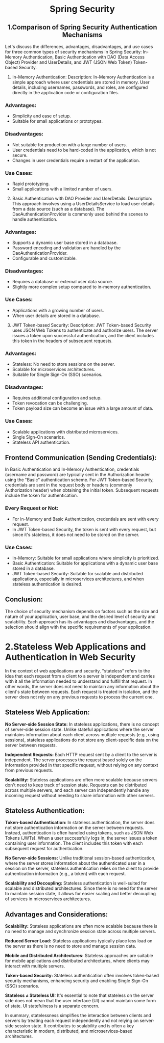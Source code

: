 #  <div align="center"> Spring Security </div>
## <div align="center"> 1.Comparison of Spring Security Authentication Mechanisms</div>

Let's discuss the differences, advantages, disadvantages, and use cases for three common types of security mechanisms in Spring Security: In-Memory Authentication, Basic Authentication with DAO (Data Access Object) Provider and UserDetails, and JWT (JSON Web Token) Token-based Security.

1. In-Memory Authentication:
   Description:
   In-Memory Authentication is a simple approach where user credentials are stored in memory. User details, including usernames, passwords, and roles, are configured directly in the application code or configuration files.

### Advantages:
- Simplicity and ease of setup.
- Suitable for small applications or prototypes.

### Disadvantages:
- Not suitable for production with a large number of users.
- User credentials need to be hard-coded in the application, which is not secure.
- Changes in user credentials require a restart of the application.

### Use Cases:
- Rapid prototyping.
- Small applications with a limited number of users.

2. Basic Authentication with DAO Provider and UserDetails:
   Description:
   This approach involves using a UserDetailsService to load user details from a data source (such as a database). The DaoAuthenticationProvider is commonly used behind the scenes to handle authentication.

### Advantages:
- Supports a dynamic user base stored in a database.
- Password encoding and validation are handled by the DaoAuthenticationProvider.
- Configurable and customizable.

### Disadvantages:
- Requires a database or external user data source.
- Slightly more complex setup compared to in-memory authentication.

### Use Cases:
- Applications with a growing number of users.
- When user details are stored in a database.

3. JWT Token-based Security:
   Description:
   JWT Token-based Security uses JSON Web Tokens to authenticate and authorize users. The server issues a token upon successful authentication, and the client includes this token in the headers of subsequent requests.

### Advantages:
- Stateless: No need to store sessions on the server.
- Scalable for microservices architectures.
- Suitable for Single Sign-On (SSO) scenarios.

### Disadvantages:
- Requires additional configuration and setup.
- Token revocation can be challenging.
- Token payload size can become an issue with a large amount of data.

### Use Cases:
- Scalable applications with distributed microservices.
- Single Sign-On scenarios.
- Stateless API authentication.

## Frontend Communication (Sending Credentials):

In Basic Authentication and In-Memory Authentication, credentials (username and password) are typically sent in the Authorization header using the "Basic" authentication scheme.
For JWT Token-based Security, credentials are sent in the request body or headers (commonly Authorization header) when obtaining the initial token. Subsequent requests include the token for authentication.

### Every Request or Not:
- For In-Memory and Basic Authentication, credentials are sent with every request.
- In JWT Token-based Security, the token is sent with every request, but since it's stateless, it does not need to be stored on the server.

### Use Cases:
- In-Memory: Suitable for small applications where simplicity is prioritized.
- Basic Authentication: Suitable for applications with a dynamic user base stored in a database.
- JWT Token-based Security: Suitable for scalable and distributed applications, especially in microservices architectures, and when stateless authentication is desired.

## Conclusion:
The choice of security mechanism depends on factors such as the size and nature of your application, user base, and the desired level of security and scalability. Each approach has its advantages and disadvantages, and the selection should align with the specific requirements of your application.

# 2.Stateless Web Applications and Authentication in Web Security

In the context of web applications and security, "stateless" refers to the idea that each request from a client to a server is independent and carries with it all the information needed to understand and fulfill that request. In other words, the server does not need to maintain any information about the client's state between requests. Each request is treated in isolation, and the server does not rely on any previous requests to process the current one.

## Stateless Web Application:

**No Server-side Session State:**
In stateless applications, there is no concept of server-side session state. Unlike stateful applications where the server maintains information about each client across multiple requests (e.g., using sessions), stateless applications do not store any client-specific data on the server between requests.

**Independent Requests:**
Each HTTP request sent by a client to the server is independent. The server processes the request based solely on the information provided in that specific request, without relying on any context from previous requests.

**Scalability:**
Stateless applications are often more scalable because servers don't need to keep track of session state. Requests can be distributed across multiple servers, and each server can independently handle any incoming request without needing to share information with other servers.

## Stateless Authentication:

**Token-based Authentication:**
In stateless authentication, the server does not store authentication information on the server between requests. Instead, authentication is often handled using tokens, such as JSON Web Tokens (JWTs). When a user successfully logs in, the server issues a token containing user information. The client includes this token with each subsequent request for authentication.

**No Server-side Sessions:**
Unlike traditional session-based authentication, where the server stores information about the authenticated user in a session on the server, stateless authentication relies on the client to provide authentication information (e.g., a token) with each request.

**Scalability and Decoupling:**
Stateless authentication is well-suited for scalable and distributed architectures. Since there is no need for the server to maintain session state, it allows for easier scaling and better decoupling of services in microservices architectures.

## Advantages and Considerations:

**Scalability:**
Stateless applications are often more scalable because there is no need to manage and synchronize session state across multiple servers.

**Reduced Server Load:**
Stateless applications typically place less load on the server as there is no need to store and manage session data.

**Mobile and Distributed Architectures:**
Stateless approaches are suitable for mobile applications and distributed architectures, where clients may interact with multiple servers.

**Token-based Security:**
Stateless authentication often involves token-based security mechanisms, enhancing security and enabling Single Sign-On (SSO) scenarios.

**Stateless ≠ Stateless UI:**
It's essential to note that stateless on the server side does not mean that the user interface (UI) cannot maintain some form of state. UI statefulness is a separate concern.

In summary, statelessness simplifies the interaction between clients and servers by treating each request independently and not relying on server-side session state. It contributes to scalability and is often a key characteristic in modern, distributed, and microservices-based architectures.
